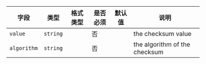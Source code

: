 | 字段 | 类型 | 格式类型 | 是否必须 | 默认值 | 说明 |
|---|---|---|---|---|---|
| `value` | `string` |  | 否 |  | the checksum value |
| `algorithm` | `string` |  | 否 |  | the algorithm of the checksum |
